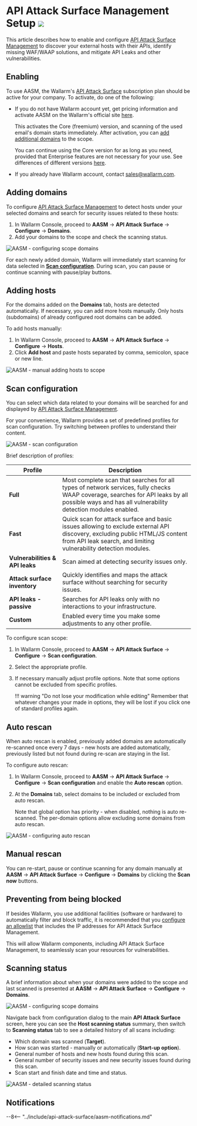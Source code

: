 [link-aasm-security-issue-risk-level]:  security-issues.md#issue-risk-level
[link-integrations-intro]:              ../user-guides/settings/integrations/integrations-intro.md
[link-integrations-email]:              ../user-guides/settings/integrations/email.md#setting-up-integration

# API Attack Surface Management Setup  <a href="../../about-wallarm/subscription-plans/#api-attack-surface"><img src="../../images/api-attack-surface-tag.svg" style="border: none;"></a>

This article describes how to enable and configure [API Attack Surface Management](overview.md) to discover your external hosts with their APIs, identify missing WAF/WAAP solutions, and mitigate API Leaks and other vulnerabilities.

## Enabling

To use AASM, the Wallarm's [API Attack Surface](../about-wallarm/subscription-plans.md#api-attack-surface) subscription plan should be active for your company. To activate, do one of the following:

* If you do not have Wallarm account yet, get pricing information and activate AASM on the Wallarm's official site [here](https://www.wallarm.com/product/aasm).

    This activates the Core (freemium) version, and scanning of the used email's domain starts immediately. After activation, you can [add additional domains](setup.md) to the scope.

    You can continue using the Core version for as long as you need, provided that Enterprise features are not necessary for your use. See differences of different versions [here](https://www.wallarm.com/product/aasm-pricing).

* If you already have Wallarm account, contact [sales@wallarm.com](mailto:sales@wallarm.com).

## Adding domains

To configure [API Attack Surface Management](overview.md) to detect hosts under your selected domains and search for security issues related to these hosts:

1. In Wallarm Console, proceed to **AASM** → **API Attack Surface** → **Configure** → **Domains**.
1. Add your domains to the scope and check the scanning status.

![AASM - configuring scope domains](../images/api-attack-surface/aasm-scope.png)

For each newly added domain, Wallarm will immediately start scanning for data selected in [**Scan configuration**](#scan-configuration). During scan, you can pause or continue scanning with pause/play buttons.

## Adding hosts

For the domains added on the **Domains** tab, hosts are detected automatically. If necessary, you can add more hosts manually. Only hosts (subdomains) of already configured root domains can be added.

To add hosts manually:

1. In Wallarm Console, proceed to **AASM** → **API Attack Surface** → **Configure** → **Hosts**.
1. Click **Add host** and paste hosts separated by comma, semicolon, space or new line.

![AASM - manual adding hosts to scope](../images/api-attack-surface/aasm-scope-hosts.png)

## Scan configuration

You can select which data related to your domains will be searched for and displayed by [API Attack Surface Management](overview.md).

For your convenience, Wallarm provides a set of predefined profiles for scan configuration. Try switching between profiles to understand their content.

![AASM - scan configuration](../images/api-attack-surface/aasm-scan-configuration.png)

Brief description of profiles:

| Profile | Description |
| --- | --- |
| **Full** | Most complete scan that searches for all types of network services, fully checks WAAP coverage, searches for API leaks by all possible ways and has all vulnerability detection modules enabled. |
| **Fast** | Quick scan for attack surface and basic issues allowing to exclude external API discovery, excluding public HTML/JS content from API leak search, and limiting vulnerability detection modules. |
| **Vulnerabilities & API leaks** | Scan aimed at detecting security issues only. |
| **Attack surface inventory** | Quickly identifies and maps the attack surface without searching for security issues. |
| **API leaks - passive** | Searches for API leaks only with no interactions to your infrastructure. |
| **Custom** | Enabled every time you make some adjustments to any other profile. |

To configure scan scope:

1. In Wallarm Console, proceed to **AASM** → **API Attack Surface** → **Configure** → **Scan configuration**.
1. Select the appropriate profile.
1. If necessary manually adjust profile options. Note that some options cannot be excluded from specific profiles.

    !!! warning "Do not lose your modification while editing"
        Remember that whatever changes your made in options, they will be lost if you click one of standard profiles again.

## Auto rescan

When auto rescan is enabled, previously added domains are automatically re-scanned once every 7 days - new hosts are added automatically, previously listed but not found during re-scan are staying in the list.

To configure auto rescan:

1. In Wallarm Console, proceed to **AASM** → **API Attack Surface** → **Configure** → **Scan configuration** and enable the **Auto rescan** option.
1. At the **Domains** tab, select domains to be included or excluded from auto rescan.

    Note that global option has priority - when disabled, nothing is auto re-scanned. The per-domain options allow excluding some domains from auto rescan.

![AASM - configuring auto rescan](../images/api-attack-surface/aasm-auto-rescan.png)

## Manual rescan

You can re-start, pause or continue scanning for any domain manually at **AASM** → **API Attack Surface** → **Configure** → **Domains** by clicking the **Scan now** buttons.

## Preventing from being blocked

If besides Wallarm, you use additional facilities (software or hardware) to automatically filter and block traffic, it is recommended that you [configure an allowlist](../admin-en/scanner-addresses.md) that includes the IP addresses for API Attack Surface Management.

This will allow Wallarm components, including API Attack Surface Management, to seamlessly scan your resources for vulnerabilities.

## Scanning status

A brief information about when your domains were added to the scope and last scanned is presented at **AASM** → **API Attack Surface** → **Configure** → **Domains**.

![AASM - configuring scope domains](../images/api-attack-surface/aasm-scope.png)

Navigate back from configuration dialog to the main **API Attack Surface** screen, here you can see the **Host scanning status** summary, then switch to **Scanning status** tab to see a detailed history of all scans including:

* Which domain was scanned (**Target**).
* How scan was started - manually or automatically (**Start-up option**).
* General number of hosts and new hosts found during this scan.
* General number of security issues and new security issues found during this scan.
* Scan start and finish date and time and status.

![AASM - detailed scanning status](../images/api-attack-surface/aasm-scanning-status.png)

## Notifications

--8<-- "../include/api-attack-surface/aasm-notifications.md"
